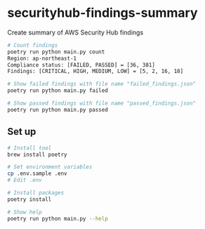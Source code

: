 # securityhub-findings-summary
Create summary of AWS Security Hub findings

```sh
# Count findings
poetry run python main.py count
Region: ap-northeast-1
Compliance status: [FAILED, PASSED] = [36, 381]
Findings: [CRITICAL, HIGH, MEDIUM, LOW] = [5, 2, 16, 18]

# Show failed findings with file name "failed_findings.json"
poetry run python main.py failed

# Show passed findings with file name "passed_findings.json"
poetry run python main.py passed
```


## Set up
```sh
# Install tool
brew install poetry

# Set environment variables
cp .env.sample .env
# Edit .env

# Install packages
poetry install

# Show help
poetry run python main.py --help
```
